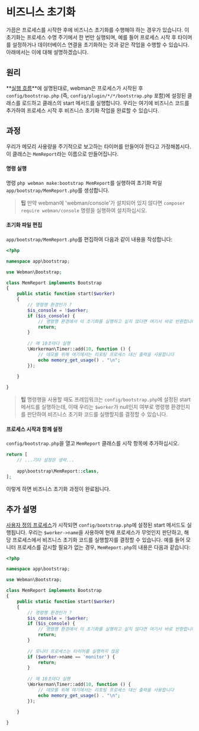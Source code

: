 # 비즈니스 초기화

가끔은 프로세스를 시작한 후에 비즈니스 초기화를 수행해야 하는 경우가 있습니다. 이 초기화는 프로세스 수명 주기에서 한 번만 실행되며, 예를 들어 프로세스 시작 후 타이머를 설정하거나 데이터베이스 연결을 초기화하는 것과 같은 작업을 수행할 수 있습니다. 아래에서는 이에 대해 설명하겠습니다.

## 원리
**[실행 흐름](process.md)**에 설명된대로, webman은 프로세스가 시작된 후 `config/bootstrap.php` (즉, `config/plugin/*/*/bootstrap.php` 포함)에 설정된 클래스를 로드하고 클래스의 start 메서드를 실행합니다. 우리는 여기에 비즈니스 코드를 추가하여 프로세스 시작 후 비즈니스 초기화 작업을 완료할 수 있습니다.

## 과정
우리가 메모리 사용량을 주기적으로 보고하는 타이머를 만들어야 한다고 가정해봅시다. 이 클래스는 `MemReport`라는 이름으로 만들어집니다.

#### 명령 실행

명령 `php webman make:bootstrap MemReport`를 실행하여 초기화 파일 `app/bootstrap/MemReport.php`를 생성합니다.

> **팁**
> 만약 webman에 'webman/console'가 설치되어 있지 않다면 `composer require webman/console` 명령을 실행하여 설치하십시오.

#### 초기화 파일 편집
`app/bootstrap/MemReport.php`를 편집하여 다음과 같이 내용을 작성합니다:
```php
<?php

namespace app\bootstrap;

use Webman\Bootstrap;

class MemReport implements Bootstrap
{
    public static function start($worker)
    {
        // 명령행 환경인가 ?
        $is_console = !$worker;
        if ($is_console) {
            // 명령행 환경에서 이 초기화를 실행하고 싶지 않다면 여기서 바로 반환합니다.
            return;
        }
        
        // 매 10초마다 실행
        \Workerman\Timer::add(10, function () {
            // 데모를 위해 여기에서는 리포팅 프로세스 대신 출력을 사용합니다
            echo memory_get_usage() . "\n";
        });
        
    }

}
```

> **팁**
> 명령행을 사용할 때도 프레임워크는 `config/bootstrap.php`에 설정된 start 메서드를 실행하는데, 이때 우리는 `$worker`가 null인지 여부로 명령행 환경인지를 판단하여 비즈니스 초기화 코드를 실행할지를 결정할 수 있습니다.

#### 프로세스 시작과 함께 설정
`config/bootstrap.php`을 열고 `MemReport` 클래스를 시작 항목에 추가하십시오.
```php
return [
    // ...기타 설정은 생략...
    
    app\bootstrap\MemReport::class,
];
```

이렇게 하면 비즈니스 초기화 과정이 완료됩니다.

## 추가 설명
[사용자 정의 프로세스](../process.md)가 시작되면 `config/bootstrap.php`에 설정된 start 메서드도 실행됩니다. 우리는 `$worker->name`을 사용하여 현재 프로세스가 무엇인지 판단하고, 해당 프로세스에서 비즈니스 초기화 코드를 실행할지를 결정할 수 있습니다. 예를 들어 모니터 프로세스를 감시할 필요가 없는 경우, `MemReport.php`의 내용은 다음과 같습니다:
```php
<?php

namespace app\bootstrap;

use Webman\Bootstrap;

class MemReport implements Bootstrap
{
    public static function start($worker)
    {
        // 명령행 환경인가 ?
        $is_console = !$worker;
        if ($is_console) {
            // 명령행 환경에서 이 초기화를 실행하고 싶지 않다면 여기서 바로 반환합니다.
            return;
        }
        
        // 모니터 프로세스는 타이머를 실행하지 않음
        if ($worker->name == 'monitor') {
            return;
        }
        
        // 매 10초마다 실행
        \Workerman\Timer::add(10, function () {
            // 데모를 위해 여기에서는 리포팅 프로세스 대신 출력을 사용합니다
            echo memory_get_usage() . "\n";
        });
        
    }

}
```
